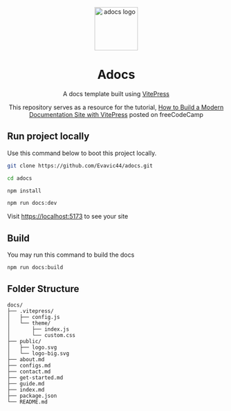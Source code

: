<div align="center">
  <img src="https://adocs.vercel.app/logo-big.svg" width="100px" height="100px" alt="adocs logo" />
  <h1>Adocs</h1>
  <p>A docs template built using <a href="https://vitepress.vuejs.org">VitePress</a></p>
  <p>This repository serves as a resource for the tutorial, <a href="https://www.freecodecamp.org/news/how-to-build-a-modern-documentation-site-with-vitepress/">How to Build a Modern Documentation Site with VitePress</a> posted on freeCodeCamp</p>
</div>

## Run project locally

Use this command below to boot this project locally.

```bash
git clone https://github.com/Evavic44/adocs.git

cd adocs

npm install

npm run docs:dev
```

Visit [https://localhost:5173](https://localhost:5173) to see your site

## Build
You may run this command to build the docs

```bash
npm run docs:build
```

## Folder Structure

```
docs/
├── .vitepress/
│   ├── config.js
│   └── theme/
│       ├── index.js
│       └── custom.css
├── public/
│   ├── logo.svg
│   └── logo-big.svg
├── about.md
├── configs.md
├── contact.md
├── get-started.md
├── guide.md
├── index.md
├── package.json
└── README.md
```
